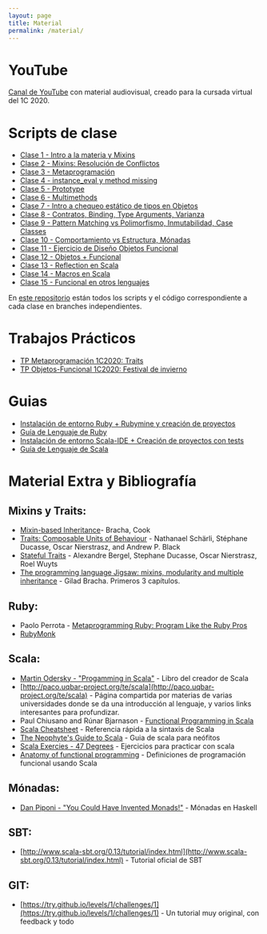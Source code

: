 ```yaml
---
layout: page
title: Material
permalink: /material/
---
```


# YouTube

[Canal de YouTube](https://www.youtube.com/channel/UCsYCiCVGp0SM8GsY7mP21Mw) con material audiovisual, creado para la cursada virtual del 1C 2020.

# Scripts de clase

* [Clase 1 - Intro a la materia y Mixins](/scripts/clase_1/)
* [Clase 2 - Mixins: Resolución de Conflictos](/scripts/clase_2/)
* [Clase 3 - Metaprogramación](/scripts/clase_3/)
* [Clase 4 - instance_eval y method missing](/scripts/clase_4/)
* [Clase 5 - Prototype](/scripts/clase_5/)
* [Clase 6 - Multimethods](/scripts/clase_6/)
* [Clase 7 - Intro a chequeo estático de tipos en Objetos](/scripts/clase_7/)
* [Clase 8 - Contratos, Binding, Type Arguments, Varianza](/scripts/clase_8/)
* [Clase 9 - Pattern Matching vs Polimorfismo, Inmutabilidad, Case Classes](/scripts/clase_9/)
* [Clase 10 - Comportamiento vs Estructura, Mónadas](/scripts/clase_10/)
* [Clase 11 - Ejercicio de Diseño Objetos Funcional](/scripts/clase_11/)
* [Clase 12 - Objetos + Funcional](/scripts/clase_12/)
* [Clase 13 - Reflection en Scala](/scripts/clase_13/)
* [Clase 14 - Macros en Scala](/scripts/clase_14/)
* [Clase 15 - Funcional en otros lenguajes](/scripts/clase_15/)

En [este repositorio](https://github.com/tadp-utn-frba/tadp-clases) están todos los scripts y el código correspondiente a cada clase en branches independientes.

# Trabajos Prácticos
* [TP Metaprogramación 1C2020: Traits](https://docs.google.com/document/d/10KY6NBmBpXqkCf8VVhUtUhv0ntOkG8ZM5vwUA7IVwlY/edit?usp=sharing)
* [TP Objetos-Funcional 1C2020: Festival de invierno](https://docs.google.com/document/d/1FG-7GKpxO24TSQafQQtNW5dygV2vroKaFWXi-Kt0wto/edit?usp=sharing)

# Guias

* [Instalación de entorno Ruby + Rubymine y creación de proyectos](/guias/ruby)
* [Guía de Lenguaje de Ruby](https://goo.gl/sRroc0)
* [Instalación de entorno Scala-IDE + Creación de proyectos con tests](/guias/scala)
* [Guía de Lenguaje de Scala](https://goo.gl/98S7xR)

# Material Extra y Bibliografía

## Mixins y Traits:

- [Mixin-based Inheritance](http://www.bracha.org/oopsla90.pdf)- Bracha, Cook
- [Traits: Composable Units of Behaviour](https://drive.google.com/file/d/1QrGnURh8SlDFL8-sEdU_T0Biw0LNtyHZ/view?usp=sharing) - Nathanael Schärli, Stéphane Ducasse, Oscar Nierstrasz, and Andrew P. Black
- [Stateful Traits](https://drive.google.com/file/d/1r-XJJU_7etQT8B_sTR9r2H5qWnvf-4Y2/view?usp=sharing) - Alexandre Bergel, Stephane Ducasse, Oscar Nierstrasz, Roel Wuyts
- [The programming language Jigsaw: mixins, modularity and multiple inheritance](http://www.bracha.org/jigsaw.pdf) - Gilad Bracha. Primeros 3 capítulos.

## Ruby:
 
- Paolo Perrota - [Metaprogramming Ruby: Program Like the Ruby Pros](https://pragprog.com/book/ppmetr/metaprogramming-ruby)
- [RubyMonk](https://rubymonk.com/)

## Scala:
- [Martin Odersky - "Progamming in Scala"](http://www.artima.com/pins1ed/) - Libro del creador de Scala
- [http://paco.uqbar-project.org/te/scala](http://paco.uqbar-project.org/te/scala) - Página compartida por materias de varias universidades donde se da una introducción al lenguaje, y varios links interesantes para profundizar.
- Paul Chiusano and Rúnar Bjarnason - [Functional Programming in Scala](http://www.manning.com/bjarnason/)
- [Scala Cheatsheet](http://docs.scala-lang.org/cheatsheets/) - Referencia rápida a la sintaxis de Scala
- [The Neophyte's Guide to Scala](http://danielwestheide.com/scala/neophytes.html) - Guia de scala para neófitos
- [Scala Exercies - 47 Degrees](http://scala-exercises.47deg.com/) - Ejercicios para practicar con scala
- [Anatomy of functional programming](http://geekocephale.com/blog/2018/10/08/fp) - Definiciones de programación funcional usando Scala

## Mónadas:
- [Dan Piponi - "You Could Have Invented Monads!"](http://blog.sigfpe.com/2006/08/you-could-have-invented-monads-and.html) - Mónadas en Haskell

## SBT:
- [http://www.scala-sbt.org/0.13/tutorial/index.html](http://www.scala-sbt.org/0.13/tutorial/index.html) - Tutorial oficial de SBT

## GIT:
- [https://try.github.io/levels/1/challenges/1](https://try.github.io/levels/1/challenges/1) - Un tutorial muy original, con feedback y todo
